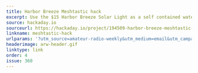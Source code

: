 ```yaml
---
title: Harbor Breeze Meshtastic hack
excerpt: Use the $15 Harbor Breeze Solar Light as a self contained waterproof enclosure for a Meshtastic Node.
source: hackaday.io
sourceurl: https://hackaday.io/project/194509-harbor-breeze-meshtastic-hack
linkname: meshtastic-hack
urlparams: '?utm_source=amateur-radio-weekly&utm_medium=email&utm_campaign=newsletter'
headerimage: arw-header.gif
linktype: link
order: 4
issue: 360
---
```

